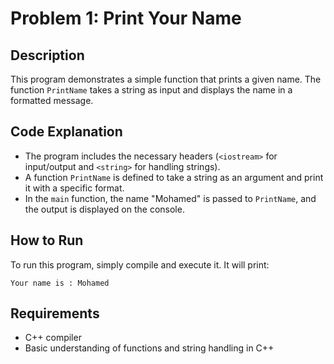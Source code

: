 
# Problem 1: Print Your Name

## Description
This program demonstrates a simple function that prints a given name. The function `PrintName` takes a string as input and displays the name in a formatted message.

## Code Explanation
- The program includes the necessary headers (`<iostream>` for input/output and `<string>` for handling strings).
- A function `PrintName` is defined to take a string as an argument and print it with a specific format.
- In the `main` function, the name "Mohamed" is passed to `PrintName`, and the output is displayed on the console.

## How to Run
To run this program, simply compile and execute it. It will print:

```
Your name is : Mohamed
```

## Requirements
- C++ compiler
- Basic understanding of functions and string handling in C++
